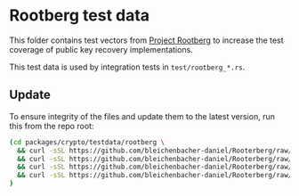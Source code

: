# Rootberg test data

This folder contains test vectors from [Project Rootberg](https://github.com/bleichenbacher-daniel/Rooterberg) to increase the test coverage of public key recovery implementations.

This test data is used by integration tests in `test/rootberg_*.rs`.

## Update

To ensure integrity of the files and update them to the latest version, run this from the repo root:

```sh
(cd packages/crypto/testdata/rootberg \
  && curl -sSL https://github.com/bleichenbacher-daniel/Rooterberg/raw/main/ecdsa/ecdsa_secp256k1_keccak256_raw.json > ecdsa_secp256k1_keccak256_raw.json \
  && curl -sSL https://github.com/bleichenbacher-daniel/Rooterberg/raw/main/ecdsa/ecdsa_secp256k1_sha_256_raw.json > ecdsa_secp256k1_sha_256_raw.json \
  && curl -sSL https://github.com/bleichenbacher-daniel/Rooterberg/raw/main/ecdsa/ecdsa_secp256r1_keccak256_raw.json > ecdsa_secp256r1_keccak256_raw.json \
  && curl -sSL https://github.com/bleichenbacher-daniel/Rooterberg/raw/main/ecdsa/ecdsa_secp256r1_sha_256_raw.json > ecdsa_secp256r1_sha_256_raw.json \
)
```
